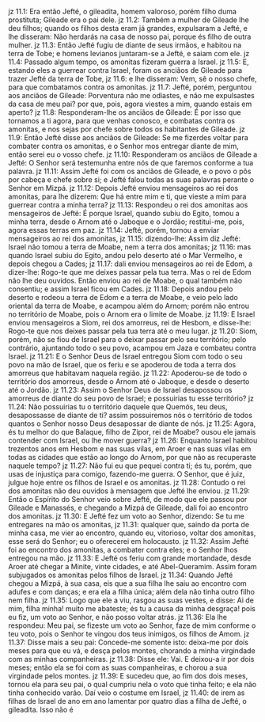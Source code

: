 jz 11.1: Era então Jefté, o gileadita, homem valoroso, porém filho duma prostituta; Gileade era o pai dele.
jz 11.2: Também a mulher de Gileade lhe deu filhos; quando os filhos desta eram já grandes, expulsaram a Jefté, e lhe disseram: Não herdarás na casa de nosso pai, porque és filho de outra mulher.
jz 11.3: Então Jefté fugiu de diante de seus irmãos, e habitou na terra de Tobe; e homens levianos juntaram-se a Jefté, e saiam com ele.
jz 11.4: Passado algum tempo, os amonitas fizeram guerra a Israel.
jz 11.5: E, estando eles a guerrear contra Israel, foram os anciãos de Gileade para trazer Jefté da terra de Tobe,
jz 11.6: e lhe disseram: Vem, sê o nosso chefe, para que combatamos contra os amonitas.
jz 11.7: Jefté, porém, perguntou aos anciãos de Gileade: Porventura não me odiastes, e não me expulsastes da casa de meu pai? por que, pois, agora viestes a mim, quando estais em aperto?
jz 11.8: Responderam-lhe os anciãos de Gileade: É por isso que tornamos a ti agora, para que venhas conosco, e combatas contra os amonitas, e nos sejas por chefe sobre todos os habitantes de Gileade.
jz 11.9: Então Jefté disse aos anciãos de Gileade: Se me fizerdes voltar para combater contra os amonitas, e o Senhor mos entregar diante de mim, então serei eu o vosso chefe.
jz 11.10: Responderam os anciãos de Gileade a Jefté: O Senhor será testemunha entre nós de que faremos conforme a tua palavra.
jz 11.11: Assim Jefté foi com os anciãos de Gileade, e o povo o pôs por cabeça e chefe sobre si; e Jefté falou todas as suas palavras perante o Senhor em Mizpá.
jz 11.12: Depois Jefté enviou mensageiros ao rei dos amonitas, para lhe dizerem: Que há entre mim e ti, que vieste a mim para guerrear contra a minha terra?
jz 11.13: Respondeu o rei dos amonitas aos mensageiros de Jefté: É porque Israel, quando subiu do Egito, tomou a minha terra, desde o Arnom até o Jaboque e o Jordão; restitui-me, pois, agora essas terras em paz.
jz 11.14: Jefté, porém, tornou a enviar mensageiros ao rei dos amonitas,
jz 11.15: dizendo-lhe: Assim diz Jefté: Israel não tomou a terra de Moabe, nem a terra dos amonitas;
jz 11.16: mas quando Israel subiu do Egito, andou pelo deserto até o Mar Vermelho, e depois chegou a Cades;
jz 11.17: dali enviou mensageiros ao rei de Edom, a dizer-lhe: Rogo-te que me deixes passar pela tua terra. Mas o rei de Edom não lhe deu ouvidos. Então enviou ao rei de Moabe, o qual também não consentiu; e assim Israel ficou em Cades.
jz 11.18: Depois andou pelo deserto e rodeou a terra de Edom e a terra de Moabe, e veio pelo lado oriental da terra de Moabe, e acampou além do Arnom; porém não entrou no território de Moabe, pois o Arnom era o limite de Moabe.
jz 11.19: E Israel enviou mensageiros a Siom, rei dos amorreus, rei de Hesbom, e disse-lhe: Rogo-te que nos deixes passar pela tua terra até o meu lugar.
jz 11.20: Siom, porém, não se fiou de Israel para o deixar passar pelo seu território; pelo contrário, ajuntando todo o seu povo, acampou em Jaza e combateu contra Israel.
jz 11.21: E o Senhor Deus de Israel entregou Siom com todo o seu povo na mão de Israel, que os feriu e se apoderou de toda a terra dos amorreus que habitavam naquela região.
jz 11.22: Apoderou-se de todo o território dos amorreus, desde o Arnom até o Jaboque, e desde o deserto até o Jordão.
jz 11.23: Assim o Senhor Deus de Israel desapossou os amorreus de diante do seu povo de Israel; e possuirias tu esse território?
jz 11.24: Não possuirias tu o território daquele que Quemós, teu deus, desapossasse de diante de ti? assim possuiremos nós o território de todos quantos o Senhor nosso Deus desapossar de diante de nós.
jz 11.25: Agora, és tu melhor do que Balaque, filho de Zipor, rei de Moabe? ousou ele jamais contender com Israel, ou lhe mover guerra?
jz 11.26: Enquanto Israel habitou trezentos anos em Hesbom e nas suas vilas, em Aroer e nas suas vilas em todas as cidades que estão ao longo do Arnom, por que não as recuperaste naquele tempo?
jz 11.27: Não fui eu que pequei contra ti; és tu, porém, que usas de injustiça para comigo, fazendo-me guerra. O Senhor, que é juiz, julgue hoje entre os filhos de Israel e os amonitas.
jz 11.28: Contudo o rei dos amonitas não deu ouvidos à mensagem que Jefté lhe enviou.
jz 11.29: Então o Espírito do Senhor veio sobre Jefté, de modo que ele passou por Gileade e Manassés, e chegando a Mizpá de Gileade, dali foi ao encontro dos amonitas.
jz 11.30: E Jefté fez um voto ao Senhor, dizendo: Se tu me entregares na mão os amonitas,
jz 11.31: qualquer que, saindo da porta de minha casa, me vier ao encontro, quando eu, vitorioso, voltar dos amonitas, esse será do Senhor; eu o oferecerei em holocausto.
jz 11.32: Assim Jefté foi ao encontro dos amonitas, a combater contra eles; e o Senhor lhos entregou na mão.
jz 11.33: E Jefté os feriu com grande mortandade, desde Aroer até chegar a Minite, vinte cidades, e até Abel-Queramim. Assim foram subjugados os amonitas pelos filhos de Israel.
jz 11.34: Quando Jefté chegou a Mizpá, à sua casa, eis que a sua filha lhe saiu ao encontro com adufes e com danças; e era ela a filha única; além dela não tinha outro filho nem filha.
jz 11.35: Logo que ele a viu, rasgou as suas vestes, e disse: Ai de mim, filha minha! muito me abateste; és tu a causa da minha desgraça! pois eu fiz, um voto ao Senhor, e não posso voltar atrás.
jz 11.36: Ela lhe respondeu: Meu pai, se fizeste um voto ao Senhor, faze de mim conforme o teu voto, pois o Senhor te vingou dos teus inimigos, os filhos de Amom.
jz 11.37: Disse mais a seu pai: Concede-me somente isto: deixa-me por dois meses para que eu vá, e desça pelos montes, chorando a minha virgindade com as minhas companheiras.
jz 11.38: Disse ele: Vai. E deixou-a ir por dois meses; então ela se foi com as suas companheiras, e chorou a sua virgindade pelos montes.
jz 11.39: E sucedeu que, ao fim dos dois meses, tornou ela para seu pai, o qual cumpriu nela o voto que tinha feito; e ela não tinha conhecido varão. Daí veio o costume em Israel,
jz 11.40: de irem as filhas de Israel de ano em ano lamentar por quatro dias a filha de Jefté, o gileadita. Isso não é
